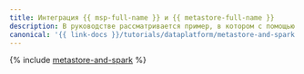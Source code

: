 ```yaml
---
title: Интеграция {{ msp-full-name }} и {{ metastore-full-name }}
description: В руководстве рассматривается пример, в котором с помощью PySpark-задания создаются база данных и таблица в ней, а затем данные из созданной БД загружаются в бакет {{ objstorage-full-name }}. Метаданные о БД сохраняются в кластере {{ metastore-name }}, подключенном к кластеру {{ SPRK }}.
canonical: '{{ link-docs }}/tutorials/dataplatform/metastore-and-spark'
---
```


{% include [metastore-and-spark](../../_tutorials/dataplatform/spark/metastore-and-spark.md) %}